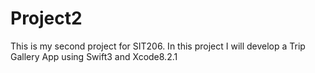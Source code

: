 # Project2
This is my second project for SIT206. In this project I will develop a Trip Gallery App using Swift3 and Xcode8.2.1
